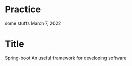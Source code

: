 # Practice
some stuffs
March 7, 2022

# Title
Spring-boot 
An useful framework for developing software
